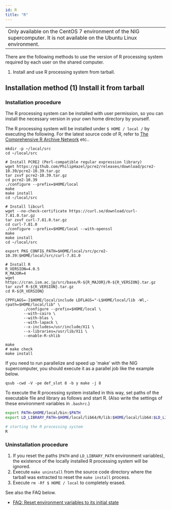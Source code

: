 ```yaml
---
id: R
title: "R"
---
```


<table>
<td>
Only available on the CentOS 7 environment of the NIG supercomputer. It is not available on the Ubuntu Linux environment.
</td>
</table>

There are the following methods to use the version of R processing system required by each user on the shared computer.

1. Install and use R processing system from tarball.


## Installation method (1) Install it from tarball

### Installation procedure

The R processing system can be installed with user permission, so you can install the necessary version in your own home directory by yourself.

The R processing system will be installed under `$ HOME / local /` by executing the following.
For the latest source code of R, refer to [The Comprehensive R Archive Network](https://cran.ism.ac.jp/) etc..

```
mkdir -p ~/local/src
cd ~/local/src

# Install PCRE2 (Perl-compatible regular expression library)
wget https://github.com/PhilipHazel/pcre2/releases/download/pcre2-10.39/pcre2-10.39.tar.gz
tar zxvf pcre2-10.39.tar.gz
cd pcre2-10.39
./configure --prefix=$HOME/local
make
make install
cd ~/local/src

# Install libcurl
wget --no-check-certificate https://curl.se/download/curl-7.81.0.tar.gz
tar zxvf curl-7.81.0.tar.gz
cd curl-7.81.0
./configure --prefix=$HOME/local --with-openssl
make
make install
cd ~/local/src

export PKG_CONFIG_PATH=$HOME/local/src/pcre2-10.39:$HOME/local/src/curl-7.81.0

# Install R
R_VERSION=4.0.5
R_MAJOR=4
wget https://cran.ism.ac.jp/src/base/R-${R_MAJOR}/R-${R_VERSION}.tar.gz
tar xzvf R-${R_VERSION}.tar.gz
cd R-${R_VERSION}

CPPFLAGS=-I$HOME/local/include LDFLAGS="-L$HOME/local/lib -Wl,-rpath=$HOME/local/lib" \
        ./configure --prefix=$HOME/local \
        --with-cairo \
        --with-blas \
        --with-lapack \
        --x-includes=/usr/include/X11 \
        --x-libraries=/usr/lib/X11 \
        --enable-R-shlib

make
# make check
make install
```

If you need to run parallelize and speed up 'make' with the NIG supercomputer, you should execute it as a parallel job like the example below.

```
qsub -cwd -V -pe def_slot 8 -b y make -j 8
```

To execute the R processing system installed in this way, set paths of the executable file and library as follows and start R.
(Also write the settings of these environment variables in `.bashrc`.)

```bash
export PATH=$HOME/local/bin:$PATH
export LD_LIBRARY_PATH=$HOME/local/lib64/R/lib:$HOME/local/lib64:$LD_LIBRARY_PATH

# starting the R processing system
R
```

### Uninstallation procedure

1. If you reset the paths (`PATH` and `LD_LIBRARY_PATH` environment variables), the existence of the locally installed R processing system will be ignored.
2. Execute `make uninstall` from the source code directory where the tarball was extracted to reset the `make install` process. 
3. Execute `rm -Rf $ HOME / local` to completely erased.


See also the FAQ below.

- [FAQ: Reset environment variables to its initial state](/faq/faq_software#環境を初期状態に戻したい) 

